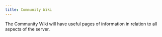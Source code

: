 ```yaml
---
title: Community Wiki
---
```

The Community Wiki will have useful pages of information in relation to all aspects of the server.